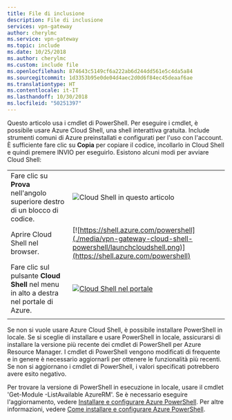```yaml
---
title: File di inclusione
description: File di inclusione
services: vpn-gateway
author: cherylmc
ms.service: vpn-gateway
ms.topic: include
ms.date: 10/25/2018
ms.author: cherylmc
ms.custom: include file
ms.openlocfilehash: 874643c5149cf6a222ab6d244dd561e5c4da5a84
ms.sourcegitcommit: 1d3353b95e0de04d4aec2d0d6f84ec45deaaf6ae
ms.translationtype: HT
ms.contentlocale: it-IT
ms.lasthandoff: 10/30/2018
ms.locfileid: "50251397"
---
```

Questo articolo usa i cmdlet di PowerShell. Per eseguire i cmdlet, è possibile usare Azure Cloud Shell, una shell interattiva gratuita. Include strumenti comuni di Azure preinstallati e configurati per l'uso con l'account. È sufficiente fare clic su **Copia** per copiare il codice, incollarlo in Cloud Shell e quindi premere INVIO per eseguirlo. Esistono alcuni modi per avviare Cloud Shell:

|  |   |
|-----------------------------------------------|---|
| Fare clic su **Prova** nell'angolo superiore destro di un blocco di codice. | ![Cloud Shell in questo articolo](./media/vpn-gateway-cloud-shell-powershell/cloud-shell-powershell-try-it.png) |
| Aprire Cloud Shell nel browser. | [![https://shell.azure.com/powershell](./media/vpn-gateway-cloud-shell-powershell/launchcloudshell.png)](https://shell.azure.com/powershell) |
| Fare clic sul pulsante **Cloud Shell** nel menu in alto a destra nel portale di Azure. | [![Cloud Shell nel portale](./media/vpn-gateway-cloud-shell-powershell/cloud-shell-menu.png)](https://portal.azure.com) |
|  |  |

Se non si vuole usare Azure Cloud Shell, è possibile installare PowerShell in locale. Se si sceglie di installare e usare PowerShell in locale, assicurarsi di installare la versione più recente dei cmdlet di PowerShell per Azure Resource Manager. I cmdlet di PowerShell vengono modificati di frequente e in genere è necessario aggiornarli per ottenere le funzionalità più recenti. Se non si aggiornano i cmdlet di PowerShell, i valori specificati potrebbero avere esito negativo. 

Per trovare la versione di PowerShell in esecuzione in locale, usare il cmdlet 'Get-Module -ListAvailable AzureRM'. Se è necessario eseguire l'aggiornamento, vedere [Installare e configurare Azure PowerShell](/powershell/azure/install-azurerm-ps). Per altre informazioni, vedere [Come installare e configurare Azure PowerShell](/powershell/azure/overview).